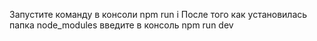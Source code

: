 Запустите команду в консоли npm run i
После того как установилась папка node_modules введите в консоль npm run dev
